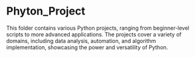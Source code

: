 # Phyton_Project
This folder contains various Python projects, ranging from beginner-level scripts to more advanced applications. The projects cover a variety of domains, including data analysis, automation, and algorithm implementation, showcasing the power and versatility of Python.
